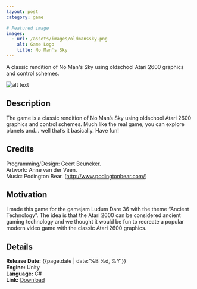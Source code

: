 ```yaml
---
layout: post
category: game

# Featured image
images:
  - url: /assets/images/oldmanssky.png
    alt: Game Logo
    title: No Man's Sky
---
```


A classic rendition of No Man's Sky using oldschool Atari 2600 graphics and control schemes.
<!--content-->
![alt text]({{site.baseurl}}{{page.images[0].url}} "{{page.images[0].alt}}")

## Description
The game is a classic rendition of No Man’s Sky using oldschool Atari 2600 graphics and control schemes. Much like the real game, you can explore planets and… well that’s it basically. Have fun!

## Credits
Programming/Design: Geert Beuneker.  
Artwork: Anne van der Veen.  
Music: Podington Bear. (http://www.podingtonbear.com/)

## Motivation
I made this game for the gamejam Ludum Dare 36 with the theme “Ancient Technology”. The idea is that the Atari 2600 can be considered ancient gaming technology and we thought it would be fun to recreate a popular modern video game with the classic Atari 2600 graphics.

## Details
**Release Date:** {{page.date | date:'%B %d, %Y'}}  
**Engine:** Unity  
**Language:** C#  
**Link:** [Download](http://gamejolt.com/games/old-man-s-sky/183625)
